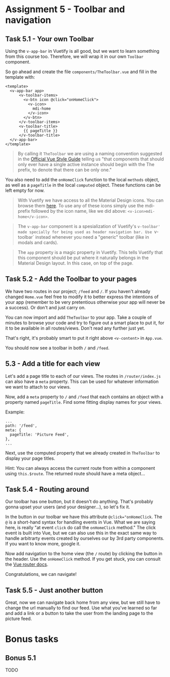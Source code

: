 Assignment 5 - Toolbar and navigation
=====================================

Task 5.1 - Your own Toolbar
--------

Using the `v-app-bar` in Vuetify is all good, but we want to learn something from this course too. Therefore, we will wrap it in our own `Toolbar` component.

So go ahead and create the file `components/TheToolbar.vue` and fill in the template with:

```
<template>
  <v-app-bar app>
      <v-toolbar-items>
        <v-btn icon @click="onHomeClick">
          <v-icon>
            mdi-home
          </v-icon>
        </v-btn>
      </v-toolbar-items>
      <v-toolbar-title>
        {{ pageTitle }}
      </v-toolbar-title>
  </v-app-bar>
</template>
```

> By calling it `TheToolbar` we are using a naming convention suggested in the [Official Vue Style Guide](https://vuejs.org/v2/style-guide/) telling us "that components that should only ever have a single active instance should begin with the The prefix, to denote that there can be only one."

You also need to add the `onHomeClick` function to the local `methods` object, as well as a `pageTitle` in the local `computed` object. These functions can be left empty for now.

> With Vuetify we have access to all the Material Design icons. You can browse them [here](https://materialdesignicons.com/). To use any of these icons simply use the mdi- prefix followed by the icon name, like we did above: `<v-icon>mdi-home</v-icon>`.

> The `v-app-bar` component is a spesialization of Vuetify's `v-toolbar' made specially for being used as header navigation bar. Use `v-toolbar` instead whenever you need a "generic" toolbar (like in modals and cards).

> The `app` property is a magic property in Vuetify. This tells Vuetify that this component should be put where it naturally belongs in the Material Design layout. In this case, on top of the page.

Task 5.2 - Add the Toolbar to your pages
--------

We have two routes in our project; `/feed` and `/`. If you haven't already changed `Home.vue` feel free to modify it to better express the intentions of your app (remember to be very pretentious otherwise your app will never be a success). Or don't and just carry on.

You can now import and add `TheToolbar` to your app. Take a couple of minutes to browse your code and try to figure out a smart place to put it, for it to be available in all routes/views. Don't read any further just yet.

That's right, it's probably smart to put it right above `<v-content>` in `App.vue`. 

You should now see a toolbar in both `/` and `/feed`.  

5.3 - Add a title for each view
--------

Let's add a page title to each of our views. The routes in `/router/index.js` can also have a `meta` property. This can be used for whatever information we want to attach to our views.
 
 Now, add a `meta` property to `/` and `/feed` that each contains an object with a property named `pageTitle`. Find some fitting display names for your views.
 
Example:
```
...
path: '/feed',
meta: {
  pageTitle: 'Picture Feed',
},
...
``` 

Next, use the computed property that we already created in `TheToolbar` to display your page titles. 

Hint: You can always access the current route from within a component using `this.$route`. The returned route should have a meta object...


Task 5.4 - Routing around
--------

Our toolbar has one button, but it doesn't do anything. That's probably gonna upset your users (and your designer...), so let's fix it.

In the button in our toolbar we have this attribute `@click="onHomeClick`. The `@` is a short-hand syntax for handling events in Vue. What we are saying here, is really "at event `click` do call the `onHomeClick` method." The click event is built into Vue, but we can also use this in the exact same way to handle arbitrarty events created by ourselves our by 3rd party components. If you want to know more, google it. 

Now add navigation to the home view (the `/` route) by clicking the button in the header. Use the `onHomeClick` method. If you get stuck, you can consult the [Vue router docs](https://router.vuejs.org/guide/essentials/navigation.html#router-push-location-oncomplete-onabort).

Congratulations, we can navigate!

Task 5.5 - Just another button
--------

Great, now we can navigate back home from any view, but we still have to change the url manually to find our feed. Use what you've learned so far and add a link or a button to take the user from the landing page to the picture feed. 

Bonus tasks
===========

Bonus 5.1
---------
TODO


